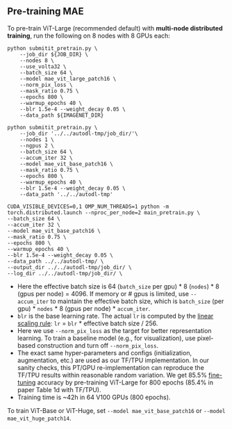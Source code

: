 ## Pre-training MAE

To pre-train ViT-Large (recommended default) with **multi-node distributed training**, run the following on 8 nodes with 8 GPUs each:
```
python submitit_pretrain.py \
    --job_dir ${JOB_DIR} \
    --nodes 8 \
    --use_volta32 \
    --batch_size 64 \
    --model mae_vit_large_patch16 \
    --norm_pix_loss \
    --mask_ratio 0.75 \
    --epochs 800 \
    --warmup_epochs 40 \
    --blr 1.5e-4 --weight_decay 0.05 \
    --data_path ${IMAGENET_DIR}
```

```
python submitit_pretrain.py \
    --job_dir '../../autodl-tmp/job_dir/'\
    --nodes 1 \
    --ngpus 2 \
    --batch_size 64 \
    --accum_iter 32 \
    --model mae_vit_base_patch16 \
    --mask_ratio 0.75 \
    --epochs 800 \
    --warmup_epochs 40 \
    --blr 1.5e-4 --weight_decay 0.05 \
    --data_path '../../autodl-tmp'
```

```
CUDA_VISIBLE_DEVICES=0,1 OMP_NUM_THREADS=1 python -m torch.distributed.launch --nproc_per_node=2 main_pretrain.py \
--batch_size 64 \
--accum_iter 32 \
--model mae_vit_base_patch16 \
--mask_ratio 0.75 \
--epochs 800 \
--warmup_epochs 40 \
--blr 1.5e-4 --weight_decay 0.05 \
--data_path ../../autodl-tmp/ \
--output_dir ../../autodl-tmp/job_dir/ \
--log_dir ../../autodl-tmp/job_dir/ \
```

- Here the effective batch size is 64 (`batch_size` per gpu) * 8 (`nodes`) * 8 (gpus per node) = 4096. If memory or # gpus is limited, use `--accum_iter` to maintain the effective batch size, which is `batch_size` (per gpu) * `nodes` * 8 (gpus per node) * `accum_iter`.
- `blr` is the base learning rate. The actual `lr` is computed by the [linear scaling rule](https://arxiv.org/abs/1706.02677): `lr` = `blr` * effective batch size / 256.
- Here we use `--norm_pix_loss` as the target for better representation learning. To train a baseline model (e.g., for visualization), use pixel-based construction and turn off `--norm_pix_loss`.
- The exact same hyper-parameters and configs (initialization, augmentation, etc.) are used as our TF/TPU implementation. In our sanity checks, this PT/GPU re-implementation can reproduce the TF/TPU results within reasonable random variation. We get 85.5% [fine-tuning](FINETUNE.md) accuracy by pre-training ViT-Large for 800 epochs (85.4% in paper Table 1d with TF/TPU).
- Training time is ~42h in 64 V100 GPUs (800 epochs).

To train ViT-Base or ViT-Huge, set `--model mae_vit_base_patch16` or `--model mae_vit_huge_patch14`.
